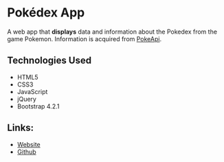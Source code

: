 # Pokédex App

A web app that **displays** data and information about the Pokedex from the game Pokemon. 
Information is acquired from [PokeApi](https://pokeapi.co/).

## Technologies Used

 - HTML5
 - CSS3
 - JavaScript
 - jQuery
 - Bootstrap 4.2.1

## Links:
 - [Website](https://ethangalva.github.io/simple-js-app/)
 - [Github](https://github.com/ethangalva/pokedex-app)

